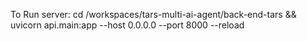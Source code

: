 To Run server:
cd /workspaces/tars-multi-ai-agent/back-end-tars && uvicorn api.main:app --host 0.0.0.0 --port 8000 --reload

